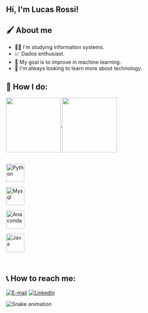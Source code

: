 ## Hi, I'm Lucas Rossi!

##  🖌 About me
- 👨‍💻 I'm studying information systems.
- 📈 Dados enthusiast.
- 🤖 My goal is to improve in machine learning.
- 🧠 I'm always looking to learn more about technology.

## 🎨 How I do:

<a href="https://github.com/rossilucaz/github-readme-stats">
  <img align="center" height ="150em" 
  src="https://github-readme-stats.vercel.app/api/top-langs/?username=rossilucaz&count_private=true&layout=compact&theme=codeSTACKr" />
</a>
<a href="https://github.com/rossilucas/convoychat">
  <img align="center" height ="150em" src="https://github-readme-stats.vercel.app/api?username=rossilucaz&count_private=true&theme=codeSTACKr" />
</a>

<div style="display: inline_block"><br>
<a href="https://github.com/rossilucaz/github-readme-stats">
  
  <img align="center" alt="Python" height="50" width="50" 
  src="https://cdn.jsdelivr.net/gh/devicons/devicon/icons/python/python-original.svg">

<img align="center" alt="Mysql" height="50" width="50" s
  rc="https://cdn.jsdelivr.net/gh/devicons/devicon/icons/mysql/mysql-original.svg">
 
 <img align="center" alt="Anaconda" height="50" width="50"
  src="https://img.icons8.com/fluency/48/undefined/microsoft-excel-2019.png">
 
 <img align="center" alt="Java" height="50" width="50" 
 src="https://cdn.jsdelivr.net/gh/devicons/devicon/icons/java/java-original.svg">
 
</a>
 
  
<div style="display: inline_block"><br>


  
  
 ## 📞 How to reach me:
<p align="left">
<a href="mailto:apds.lucasdallagnolr@gmail.com"><img alt="E-mail" src="https://img.shields.io/badge/Gmail-D14836?style=for-the-badge&logo=gmail&logoColor=white"></a>
<a href="https://www.linkedin.com/in/drossilucas/"><img alt="LinkedIn" src="https://img.shields.io/badge/LinkedIn-0077B5?style=for-the-badge&logo=linkedin&logoColor=white"></a>

  ![Snake animation](https://github.com/rossilucaz/rossilucaz/blob/output/github-contribution-grid-snake.svg)
